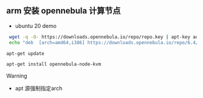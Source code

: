 

## arm 安装 opennebula 计算节点


- ubuntu 20 demo



```bash
 wget -q -O- https://downloads.opennebula.io/repo/repo.key | apt-key add -
 echo "deb  [arch=amd64,i386] https://downloads.opennebula.io/repo/6.4/Ubuntu/20.04 stable opennebula" > /etc/apt/sources.list.d/opennebula.list

apt-get update

apt-get install opennebula-node-kvm

```


> [!WARNING]
> - apt 源强制指定arch